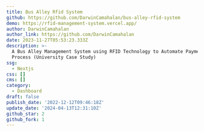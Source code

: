 ```yaml
---
title: Bus Alley Rfid System
github: https://github.com/DarwinCamahalan/bus-alley-rfid-system
demo: https://rfid-management-system.vercel.app/
author: DarwinCamahalan
author_link: https://github.com/DarwinCamahalan
date: 2023-11-27T05:53:23.333Z
description: >-
  A Bus Alley Management System using RFID Technology to Automate Payment
  Process (University Case Study)
ssg:
  - Nextjs
css: []
cms: []
category:
  - Dashboard
draft: false
publish_date: '2022-12-12T09:46:18Z'
update_date: '2024-04-13T12:31:10Z'
github_star: 2
github_fork: 1
---
```

